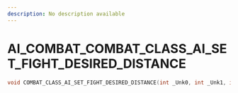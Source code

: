 ```yaml
---
description: No description available 
---
```


# AI_COMBAT\_COMBAT_CLASS_AI_SET_FIGHT_DESIRED_DISTANCE

```cpp
void COMBAT_CLASS_AI_SET_FIGHT_DESIRED_DISTANCE(int _Unk0, int _Unk1, int _Unk2);
```